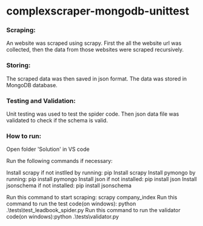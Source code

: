 # complexscraper-mongodb-unittest

### Scraping:

An website was scraped using scrapy. First the all the website url was collected, then the data from those websites were scraped recursively.


### Storing:

The scraped data was then saved in json format. The data was stored in MongoDB database.


### Testing and Validation:

Unit testing was used to test the spider code. Then json data file was validated to check if the schema is valid.


### How to run:

Open folder 'Solution' in VS code

Run the following commands if necessary:

Install scrapy if not instlled by running: pip Install scrapy
Install pymongo by running: pip install pymongo
Install json if not installed: pip install json
Install jsonschema if not installed: pip install jsonschema

Run this command to start scraping: scrapy company_index
Run this command to run the test code(on windows):  python .\tests\test_leadbook_spider.py
Run this command to run the validator code(on windows):python .\tests\validator.py

